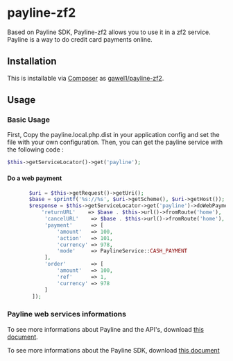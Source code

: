 payline-zf2
=====================================

Based on Payline SDK, Payline-zf2 allows you to use it in a zf2 service. Payline is a way to do credit card payments online.

## Installation ##

This is installable via [Composer](https://getcomposer.org/) as [gawel1/payline-zf2](https://packagist.org/packages/gawel1/payline-zf2).

## Usage ##

### Basic Usage ###

First, Copy the payline.local.php.dist in your application config and set the file with your own configuration.
Then, you can get the payline service with the following code :

```php
$this->getServiceLocator()->get('payline');
```

#### Do a web payment ####

```php
       $uri = $this->getRequest()->getUri();
       $base = sprintf('%s://%s', $uri->getScheme(), $uri->getHost());
       $response = $this->getServiceLocator->get('payline')->doWebPayment([
           'returnURL'    => $base . $this->url()->fromRoute('home'),
            'cancelURL'    => $base . $this->url()->fromRoute('home'),
            'payment'      => [
                'amount'   => 100,
                'action'   => 101,
                'currency' => 978,
                'mode'     => PaylineService::CASH_PAYMENT
            ],
            'order'        => [
                'amount'   => 100,
                'ref'      => 1,
                'currency' => 978
            ]
        ]);
```

### Payline web services informations ###
To see more informations about Payline and the API's, download [this document](https://support.payline.com/hc/fr/articles/201080786-Descriptif-des-appels-webservices-de-la-solution-de-paiement-Payline).

To see more informations about the Payline SDK, download  [this document](http://www.payline.com/images/moduleskitsdocs/kit_integration_php_v1.a.pdf)
